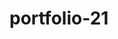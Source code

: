 # portfolio-21

<!--
index.html (47 portfolio 21)


D:\1a = مسار تعليم الويب الزيرو\1a1 = Front\A2 = تعلم المهارات الاساسية للوظيفة\3 = تطبيقات HTML + CSS\0 = 1 تطبيقات بعد CSS\elzero challanges\Very Easy\10 Team Skills And Stats

-->
